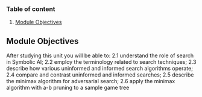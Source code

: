 ### Table of content 

1. [Module Objectives](#Module-Objectives)


## Module Objectives

After studying this unit you will be able to:
2.1 understand the role of search in Symbolic AI;
2.2 employ the terminology related to search techniques;
2.3 describe how various uninformed and informed search algorithms operate;
2.4 compare and contrast uninformed and informed searches;
2.5 describe the minimax algorithm for adversarial search;
2.6 apply the minimax algorithm with a-b pruning to a sample game tree
